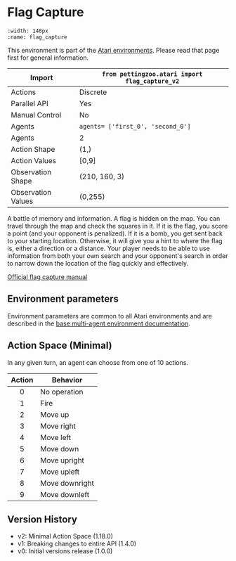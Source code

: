 
# Flag Capture

```{figure} ../_static/videos/multi-agent-environments/flag_capture.gif
:width: 140px
:name: flag_capture
```

This environment is part of the <a href='..'>Atari environments</a>. Please read that page first for general information.

| Import               | `from pettingzoo.atari import flag_capture_v2` |
|----------------------|------------------------------------------------|
| Actions              | Discrete                                       |
| Parallel API         | Yes                                            |
| Manual Control       | No                                             |
| Agents               | `agents= ['first_0', 'second_0']`              |
| Agents               | 2                                              |
| Action Shape         | (1,)                                           |
| Action Values        | [0,9]                                          |
| Observation Shape    | (210, 160, 3)                                  |
| Observation Values   | (0,255)                                        |

A battle of memory and information. A flag is hidden on the map. You can travel through the map and check the squares in it. If it is the flag, you score a point (and your opponent is penalized). If it is a bomb, you get sent back to your starting location. Otherwise, it will give you a hint to where the flag is, either a direction or a distance. Your player needs to be able to use information from both your own search and your opponent's search in order to narrow down the location of the flag quickly and effectively.

[Official flag capture manual](https://atariage.com/manual_html_page.php?SoftwareLabelID=183)

## Environment parameters

Environment parameters are common to all Atari environments and are described in the [base multi-agent environment documentation](../multi-agent-environments).

## Action Space (Minimal)

In any given turn, an agent can choose from one of 10 actions.

| Action | Behavior       |
|:------:|----------------|
|   0    | No operation   |
|   1    | Fire           |
|   2    | Move up        |
|   3    | Move right     |
|   4    | Move left      |
|   5    | Move down      |
|   6    | Move upright   |
|   7    | Move upleft    |
|   8    | Move downright |
|   9    | Move downleft  |

## Version History

* v2: Minimal Action Space (1.18.0)
* v1: Breaking changes to entire API (1.4.0)
* v0: Initial versions release (1.0.0)
